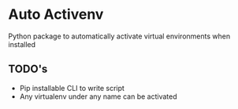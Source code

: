 
# Auto Activenv

Python package to automatically activate virtual environments when installed

## TODO's
- Pip installable CLI to write script
- Any virtualenv under any name can be activated

